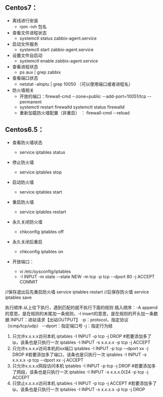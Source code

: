 ## Centos7：

- 离线进行安装
  -  rpm -ivh 包名
- 查看文件进程状态
  - systemctl status zabbix-agent.service
- 启动文件服务
  - systemctl start zabbix-agent.service
- 设置文件自启动
  - systemctl enable zabbix-agent.service
- 查看进程状态
  - ps aux | grep zabbix
- 查看端口状态
  - netstat -alnptu | grep 10050    （可以使用端口或者进程名）
- 防火墙相关
  - 开放的端口：firewall-cmd --zone=public --add-port=10051/tcp --permanent
  - systemctl restart firewalld            systemctl status firewalld    
  - 重新加载防火墙配置（非重启） ： firewall-cmd --reload

## Centos6.5：

- 查看防火墙状态
  - service iptables status

- 停止防火墙
  - service iptables stop

- 启动防火墙
  - service iptables start

- 重启防火墙
  - service iptables restart

- 永久关闭防火墙
  - chkconfig iptables off
- 永久关闭后重启
  - chkconfig iptables on
- 开放端口：
  - vi /etc/sysconfig/iptables
  - -I INPUT -m state --state NEW -m tcp -p tcp --dport 80 -j ACCEPT
    COMMIT

//保存退出后先重启防火墙
service iptables restart
//后保存防火墙
service iptables save

执行顺序:从上往下执行，遇到匹配的就不执行下面的规则
插入顺序：-A append的意思，是在规则的末尾加一条规则，-I insert的意思，是在规则的开头加一条数据
INPUT：进站请求【出站OUTPUT】
-p：protocol，指定协议（icmp/tcp/udp）
--dport：指定端口号
-j：指定行为结

1. 只允许x.x.x.x访问本机
iptables -I INPUT -p tcp -j DROP #若要添加多了ip，该条也是只执行一次
iptables -I INPUT -s x.x.x.x -p tcp -j ACCEPT
2. 只允许x.x.x.x访问本机的xx端口
iptables -I INPUT -p tcp --dport xx -j DROP #若要添加多了端口，该条也是只执行一次
iptables -I INPUT -s x.x.x.x -p tcp --dport xx -j ACCEPT
3. 只允许x.x.x.x网段访问本机
iptables -I INPUT -p tcp -j DROP #若要添加多了网段，该条也是只执行一次
iptables -I INPUT -s x.x.x.0/24 -p tcp -j ACCEPT
4. 只禁止x.x.x.x访问本机
iptables -I INPUT -p tcp -j ACCEPT #若要添加多了ip，该条也是只执行一次
iptables -I INPUT -s x.x.x.x -p tcp -j DROP